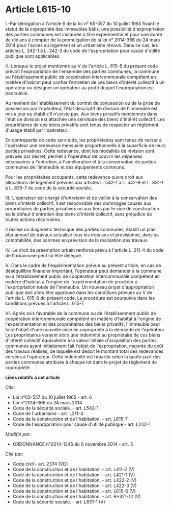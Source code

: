 # Article L615-10

I.-Par dérogation à l'article 6 de la loi n° 65-557 du 10 juillet 1965 fixant le statut de la copropriété des immeubles
bâtis, une possibilité d'expropriation des parties communes est instaurée à titre expérimental et pour une durée de dix ans à
compter de la promulgation de la loi n° 2014-366 du 24 mars 2014 pour l'accès au logement et un urbanisme rénové. Dans ce
cas, les articles L. 242-1 à L. 242-3 du code de l'expropriation pour cause d'utilité publique sont applicables. 

II.-Lorsque le projet mentionné au V de l'article L. 615-6 du présent code prévoit l'expropriation de l'ensemble des parties
communes, la commune ou l'établissement public de coopération intercommunale compétent en matière d'habitat peut confier
l'entretien de ces biens d'intérêt collectif à un opérateur ou désigner un opérateur au profit duquel l'expropriation est
poursuivie. 

Au moment de l'établissement du contrat de concession ou de la prise de possession par l'opérateur, l'état descriptif de
division de l'immeuble est mis à jour ou établi s'il n'existe pas. Aux biens privatifs mentionnés dans l'état de division est
attachée une servitude des biens d'intérêt collectif. Les propriétaires de ces biens privatifs sont tenus de respecter un
règlement d'usage établi par l'opérateur. 

En contrepartie de cette servitude, les propriétaires sont tenus de verser à l'opérateur une redevance mensuelle
proportionnelle à la superficie de leurs parties privatives. Cette redevance, dont les modalités de révision sont prévues par
décret, permet à l'opérateur de couvrir les dépenses nécessaires à l'entretien, à l'amélioration et à la conservation de
parties communes de l'immeuble et des équipements communs. 

Pour les propriétaires occupants, cette redevance ouvre droit aux allocations de logement prévues aux articles L. 542-1 à L.
542-9 et L. 831-1 à L. 835-7 du code de la sécurité sociale. 

III.-L'opérateur est chargé d'entretenir et de veiller à la conservation des biens d'intérêt collectif. Il est responsable
des dommages causés aux propriétaires de parties privatives ou aux tiers par le vice de construction ou le défaut d'entretien
des biens d'intérêt collectif, sans préjudice de toutes actions récursoires. 

Il réalise un diagnostic technique des parties communes, établit un plan pluriannuel de travaux actualisé tous les trois ans
et provisionne, dans sa comptabilité, des sommes en prévision de la réalisation des travaux. 

IV.-Le droit de préemption urbain renforcé prévu à l'article L. 211-4 du code de l'urbanisme peut lui être délégué. 

V.-Dans le cadre de l'expérimentation prévue au présent article, en cas de déséquilibre financier important, l'opérateur peut
demander à la commune ou à l'établissement public de coopération intercommunale compétent en matière d'habitat à l'origine de
l'expérimentation de procéder à l'expropriation totale de l'immeuble. Un nouveau projet d'appropriation publique doit alors
être approuvé dans les conditions prévues au V de l'article L. 615-6 du présent code. La procédure est poursuivie dans les
conditions prévues à l'article L. 615-7. 

VI.-Après avis favorable de la commune ou de l'établissement public de coopération intercommunale compétent en matière
d'habitat à l'origine de l'expérimentation et des propriétaires des biens privatifs, l'immeuble peut faire l'objet d'une
nouvelle mise en copropriété à la demande de l'opérateur. Les propriétaires versent alors une indemnité au propriétaire de
ces biens d'intérêt collectif équivalente à la valeur initiale d'acquisition des parties communes ayant initialement fait
l'objet de l'expropriation, majorée du coût des travaux réalisés, de laquelle est déduit le montant total des redevances
versées à l'opérateur. Cette indemnité est répartie selon la quote-part des parties communes attribuée à chaque lot dans le
projet de règlement de copropriété.

**Liens relatifs à cet article**

_Cite_:

  - Loi n°65-557 du 10 juillet 1965 - art. 6
  - Loi n°2014-366 du 24 mars 2014
  - Code de la sécurité sociale. - art. L542-1
  - Code de l'urbanisme - art. L211-4
  - Code de la construction et de l'habitation. - art. L615-7
  - Code de l'expropriation pour cause d'utilité publique - art. L242-1

_Modifié par_:

  - ORDONNANCE n°2014-1345 du 6 novembre 2014 - art. 5

_Cité par_:

  - Code civil - art. 2374 (VD)
  - Code de la construction et de l'habitation. - art. L411-2 (V)
  - Code de la construction et de l'habitation. - art. L421-1 (V)
  - Code de la construction et de l'habitation. - art. L422-2 (V)
  - Code de la construction et de l'habitation. - art. L422-3 (V)
  - Code de la construction et de l'habitation. - art. L615-6 (V)
  - Code de la construction et de l'habitation. - art. R*321-12 (V)
  - Code de la sécurité sociale. - art. L831-1 (V)
